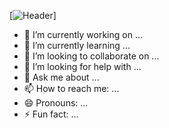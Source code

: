 <!-- [!Header](https://raw.githubusercontent.com/sarmientoF/sarmientoF/Profile.jpg) -->
[![Header](https://raw.githubusercontent.com/sarmientoF/sarmientoF/master/readme_header.png "Header")]

- 🔭 I’m currently working on ...
- 🌱 I’m currently learning ...
- 👯 I’m looking to collaborate on ...
- 🤔 I’m looking for help with ...
- 💬 Ask me about ...
- 📫 How to reach me: ...
- 😄 Pronouns: ...
- ⚡ Fun fact: ...